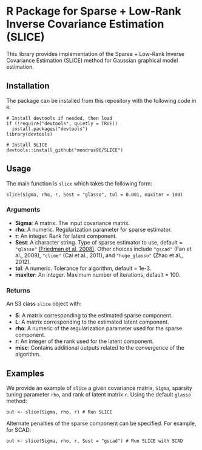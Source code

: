 # R Package for Sparse + Low-Rank Inverse Covariance Estimation (SLICE)
This library provides implementation of the Sparse + Low-Rank Inverse Covariance Estimation (SLICE) method for Gaussian graphical model estimation.

## Installation
The package can be installed from this repository with the following code in `R`:

```
# Install devtools if needed, then load
if (!require("devtools", quietly = TRUE))
  install.packages("devtools")
library(devtools)

# Install SLICE
devtools::install_github("mondrus96/SLICE")
```

## Usage
The main function is `slice` which takes the following form:

```
slice(Sigma, rho, r, Sest = "glasso", tol = 0.001, maxiter = 100)
```

### Arguments

- **Sigma**: A matrix. The input covariance matrix.
- **rho**: A numeric. Regularization parameter for sparse estimator.
- **r**: An integer. Rank for latent component.
- **Sest**: A character string. Type of sparse estimator to use, default = `"glasso"` [(Friedman et al, 2008)](https://academic.oup.com/biostatistics/article/9/3/432/224260). Other choices include `"gscad"` (Fan et al., 2009), `"clime"` (Cai et al., 2011), and `"huge_glasso"` (Zhao et al., 2012).
- **tol**: A numeric. Tolerance for algorithm, default = 1e-3.
- **maxiter**: An integer. Maximum number of iterations, default = 100.

### Returns

An S3 class `slice` object with:

- **S**: A matrix corresponding to the estimated sparse component.
- **L**: A matrix corresponding to the estimated latent component.
- **rho**: A numeric of the regularization parameter used for the sparse component.
- **r**: An integer of the rank used for the latent component.
- **misc**: Contains additional outputs related to the convergence of the algorithm.

## Examples
We provide an example of `slice` a given covariance matrix, `Sigma`, sparsity tuning parameter `rho`, and rank of latent matrix `r`. Using the default `glasso` method:

```
out <- slice(Sigma, rho, r) # Run SLICE
```

Alternate penalties of the sparse component can be specified. For example, for SCAD:

```
out <- slice(Sigma, rho, r, Sest = "gscad") # Run SLICE with SCAD
```